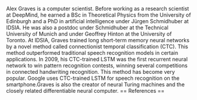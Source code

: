 Alex Graves is a computer scientist. Before working as a research
scientist at DeepMind, he earned a BSc in Theoretical Physics from the
University of Edinburgh and a PhD in artificial intelligence under
Jürgen Schmidhuber at IDSIA. He was also a postdoc under Schmidhuber at
the Technical University of Munich and under Geoffrey Hinton at the
University of Toronto. At IDSIA, Graves trained long short-term memory
neural networks by a novel method called connectionist temporal
classification (CTC). This method outperformed traditional speech
recognition models in certain applications. In 2009, his CTC-trained
LSTM was the first recurrent neural network to win pattern recognition
contests, winning several competitions in connected handwriting
recognition. This method has become very popular. Google uses
CTC-trained LSTM for speech recognition on the smartphone.Graves is also
the creator of neural Turing machines and the closely related
differentiable neural computer. == References ==
